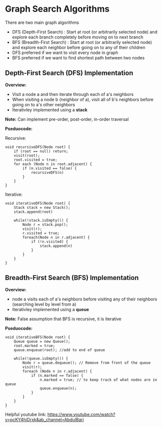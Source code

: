 # Graph Search Algorithms
There are two main graph algorithms
- DFS (Depth-First Search) : Start at root (or arbitrarily selected node) and explore each branch completely before moving on to next branch
- BFS (Breadth-First Search) : Start at root (or arbitrarily selected node) and explore each neighbor before going on to any of their children
- DFS preferred if we want to visit every node in graph
- BFS preferred if we want to find shortest path between two nodes

## Depth-First Search (DFS) Implementation
<b>Overview:</b>
- Visit a node a and then iterate through each of a's neighbors
- When visiting a node b (neighbor of a), visit all of b's neighbors before going on to a's other neighbors
- Iterativley implemented using a <b>stack</b>

<b>Note:</b> Can implement pre-order, post-order, in-order traversal

<b>Pseduocode:</b>

Recursive:
```
void recursiveDFS(Node root) {
    if (root == null) return;
    visit(root);
    root.visited = true;
    for each (Node n in root.adjacent) {
        if (n.visited == false) {
            recursiveDFS(n)
        }
    }
}
```

Iterative:
```
void iterativeDFS(Node root) {
    Stack stack = new Stack();
    stack.append(root)

    while(!stack.isEmpty()) {
        Node r = stack.pop();
        visit(r);
        r.visited = true;
        foreach(Node n in r.adjacent) {
            if (!n.visited) {
                stack.append(n)
            }
        }
    }
}
```

## Breadth-First Search (BFS) Implementation
<p><b>Overview:</b></p>

- node a visits each of a's neighbors before visiting any of their neighbors (searching level by level from a)
- Iterativley implemented using a <b>queue</b>


<b>Note:</b> False assumption that BFS is recursive, it is iterative

<b>Pseduocode:</b>
```
void iterativeBFS(Node root) {
    Queue queue = new Queue();
    root.marked = true;
    queue.enqueue(root); //add to end of queue

    while(!queue.isEmpty()) {
        Node r = queue.dequeue(); // Remove from front of the queue
        visit(r);
        foreach (Node n in r.adjacent) {
            if (n.marked == false) {
                n.marked = true; // to keep track of what nodes are in queue
                queue.enqueue(n);
            }
        }
    }
}
```

Helpful youtube link: https://www.youtube.com/watch?v=pcKY4hjDrxk&ab_channel=AbdulBari
